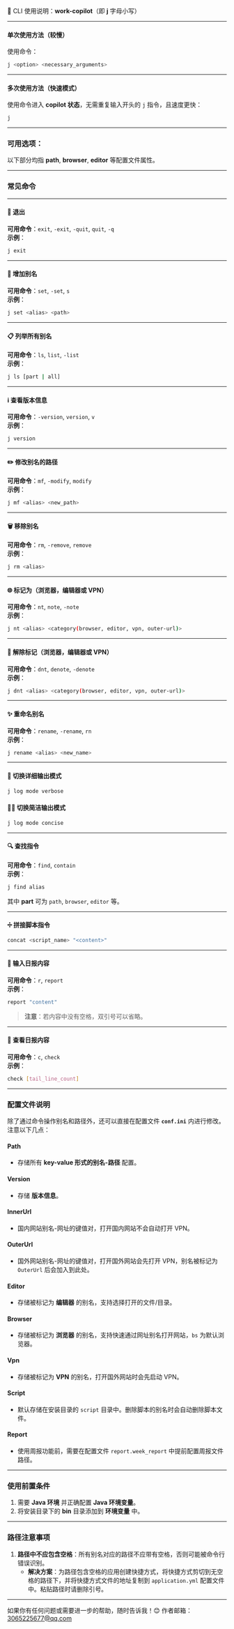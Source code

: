 
🚀 CLI 使用说明：**work-copilot**（即 **j** 字母小写）

---

#### **单次使用方法（较慢）**  
使用命令：  
```bash
j <option> <necessary_arguments>
```

---

#### **多次使用方法（快速模式）**  
使用命令进入 **copilot 状态**，无需重复输入开头的 `j` 指令，且速度更快：  
```bash
j
```

---

### 可用选项：
以下部分均指 **path**, **browser**, **editor** 等配置文件属性。

---

### 常见命令

---

#### 🚪 **退出**
**可用命令**：`exit`, `-exit`, `-quit`, `quit`, `-q`  
**示例**：  
```bash
j exit
```

---

#### 🔑 **增加别名**
**可用命令**：`set`, `-set`, `s`  
**示例**：  
```bash
j set <alias> <path>
```

---

#### 📋 **列举所有别名**
**可用命令**：`ls`, `list`, `-list`  
**示例**：  
```bash
j ls [part | all]
```

---

#### ℹ️ **查看版本信息**
**可用命令**：`-version`, `version`, `v`  
**示例**：  
```bash
j version
```

---

#### ✏️ **修改别名的路径**
**可用命令**：`mf`, `-modify`, `modify`  
**示例**：  
```bash
j mf <alias> <new_path>
```

---

#### 🗑️ **移除别名**
**可用命令**：`rm`, `-remove`, `remove`  
**示例**：  
```bash
j rm <alias>
```

---

#### 🌐 **标记为（浏览器，编辑器或 VPN）**
**可用命令**：`nt`, `note`, `-note`  
**示例**：  
```bash
j nt <alias> <category(browser, editor, vpn, outer-url)>
```

---

#### 🚫 **解除标记（浏览器，编辑器或 VPN）**
**可用命令**：`dnt`, `denote`, `-denote`  
**示例**：  
```bash
j dnt <alias> <category(browser, editor, vpn, outer-url)>
```

---

#### ✨ **重命名别名**
**可用命令**：`rename`, `-rename`, `rn`  
**示例**：  
```bash
j rename <alias> <new_name>
```

---

#### 📜 **切换详细输出模式**
```bash
j log mode verbose
```

#### 🧑‍💻 **切换简洁输出模式**
```bash
j log mode concise
```

---

#### 🔍 **查找指令**
**可用命令**：`find`, `contain`  
**示例**：  
```bash
j find alias
```
其中 **part** 可为 `path`, `browser`, `editor` 等。

---

#### ➗ **拼接脚本指令**
```bash
concat <script_name> "<content>"
```

---

#### 📝 **输入日报内容**
**可用命令**：`r`, `report`  
**示例**：  
```bash
report "content"
```
> **注意**：若内容中没有空格，双引号可以省略。

---

#### 📅 **查看日报内容**
**可用命令**：`c`, `check`  
**示例**：  
```bash
check [tail_line_count]
```

---

### 配置文件说明

除了通过命令操作别名和路径外，还可以直接在配置文件 **`conf.ini`** 内进行修改。注意以下几点：

#### **Path**
- 存储所有 **key-value 形式的别名-路径** 配置。

#### **Version**
- 存储 **版本信息**。

#### **InnerUrl**
- 国内网站别名-网址的键值对，打开国内网站不会自动打开 VPN。

#### **OuterUrl**
- 国外网站别名-网址的键值对，打开国外网站会先打开 VPN，别名被标记为 `OuterUrl` 后会加入到此处。

#### **Editor**
- 存储被标记为 **编辑器** 的别名，支持选择打开的文件/目录。

#### **Browser**
- 存储被标记为 **浏览器** 的别名，支持快速通过网址别名打开网站，`bs` 为默认浏览器。

#### **Vpn**
- 存储被标记为 **VPN** 的别名，打开国外网站时会先启动 VPN。

#### **Script**
- 默认存储在安装目录的 `script` 目录中。删除脚本的别名时会自动删除脚本文件。

#### **Report**
- 使用周报功能前，需要在配置文件 `report.week_report` 中提前配置周报文件路径。

---

### 使用前置条件

1. 需要 **Java 环境** 并正确配置 **Java 环境变量**。
2. 将安装目录下的 **bin** 目录添加到 **环境变量** 中。

---

### 路径注意事项

1. **路径中不应包含空格**：所有别名对应的路径不应带有空格，否则可能被命令行错误识别。
   - **解决方案**：为路径包含空格的应用创建快捷方式，将快捷方式剪切到无空格的路径下，并将快捷方式文件的地址复制到 `application.yml` 配置文件中。粘贴路径时请删除引号。

---

如果你有任何问题或需要进一步的帮助，随时告诉我！😊
作者邮箱：
3065225677@qq.com
